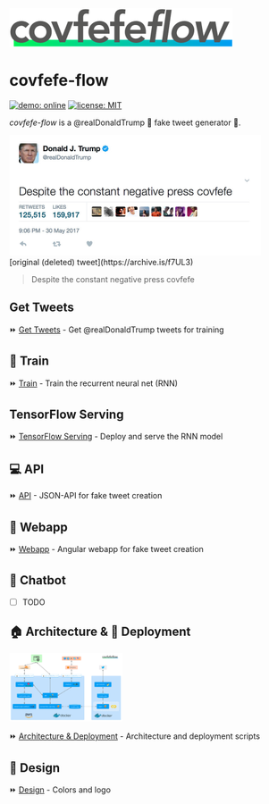<img src="./design/logo/covfefe-flow-logo.png" alt="covfefe-flow logo" style="max-width:100%;" width="400px" height="70px">

# covfefe-flow

[![demo: online](https://img.shields.io/badge/demo-online-009df4.svg)](https://www.covfefe-flow.ml)
[![license: MIT](https://img.shields.io/badge/license-MIT-brightgreen.svg)](./LICENSE.md)

*covfefe-flow* is a @realDonaldTrump :triumph: fake tweet generator 🤖.

<img src="./images/readme/cofveve-tweet_screenshot.jpg" style="max-width:100%;" width="450px" height="216px" alt="covfefe tweet screenshot">
[original (deleted) tweet](https://archive.is/f7UL3)

> Despite the constant negative press covfefe



## Get Tweets
:fast_forward: [Get Tweets](./get-tweets) - Get @realDonaldTrump tweets for training



## :running: Train
:fast_forward: [Train](./train) - Train the recurrent neural net (RNN)



## TensorFlow Serving
:fast_forward: [TensorFlow Serving](./tensorflow-serving) - Deploy and serve the RNN model



## :computer: API
:fast_forward: [API](./api) - JSON-API for fake tweet creation



## :iphone: Webapp
:fast_forward: [Webapp](./webapp) - Angular webapp for fake tweet creation



## :speech_balloon: Chatbot
- [ ] TODO



## :house: Architecture & :rocket: Deployment
<img src="./deployment/images/readme/covfefe-flow_architecture.jpg" width="40%" style="max-width:100%;" alt="covfefe-flow architecture">

:fast_forward: [Architecture & Deployment](./deployment) - Architecture and deployment scripts



## :art: Design
:fast_forward: [Design](./design) - Colors and logo